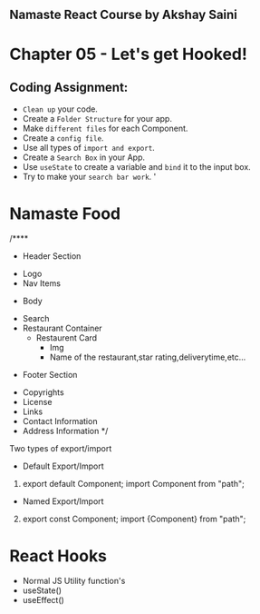 ## Namaste React Course by Akshay Saini

# Chapter 05 - Let's get Hooked!

## Coding Assignment:

- `Clean up` your code.
- Create a `Folder Structure` for your app.
- Make `different files` for each Component.
- Create a `config file`.
- Use all types of `import and export`.
- Create a `Search Box` in your App.
- Use `useState` to create a variable and `bind` it to the input box.
- Try to make your `search bar work`.
  '

# Namaste Food

/\*\*\*\*

- Header Section

* Logo
* Nav Items

- Body

* Search
* Restaurant Container
  - Restaurent Card
    - Img
    - Name of the restaurant,star rating,deliverytime,etc...

- Footer Section

* Copyrights
* License
* Links
* Contact Information
* Address Information
  \*/

Two types of export/import

- Default Export/Import

1. export default Component;
   import Component from "path";

- Named Export/Import

2. export const Component;
   import {Component} from "path";

# React Hooks

- Normal JS Utility function's
- useState()
- useEffect()

